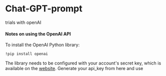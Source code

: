 # Chat-GPT-prompt
trials with openAI
#### Notes on using the OpenAI API 

To install the OpenAI Python library:
```
!pip install openai
```

The library needs to be configured with your account's secret key, which is available on the [website](https://platform.openai.com/account/api-keys). Generate your api_key from here and use

